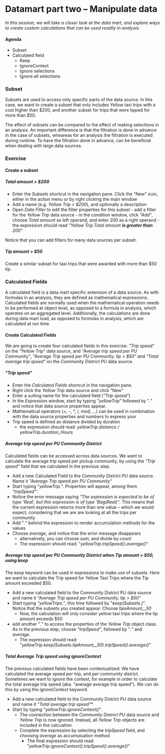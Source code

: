 

# Datamart part two – Manipulate data
_In this session, we will take a closer look at the data mart, and explore ways to create custom calculations that can be used readily in analysis._  

#### Agenda 
- Subset 
- Calculated field
    - Keep
    - IgnoreContext
    - Ignore selections
    - Ignore all selections


### Subset
Subsets are used to access only specific parts of the data source. In this case, we want to create a subset that only includes Yellow taxi trips with a cost higher than $200, and another subset for trips that were tipped for more than $50. 

The effect of subsets can be compared to the effect of making selections in an analysis. An important difference is that the filtration is done in advance in the case of subsets, wheareas for an analysis the filtration is executed during runtime. To have the filtration done in advance, can be beneficial when dealing with large data sources.

### Exercise ###

#### Create a subset ####
##### Total amount > $200 #####
 - Enter the *Subsets* shortcut in the navigation pane. Click the "New" icon, either in the action menu or by right clicking the main window
 - Add a name (e.g. *Yellow Trip > $200*), and optionally a description
 - Open *Data Filter* to edit the filter properties for this subset
		 -  add a filter for the *Yellow Trip* data source
		 - in the condition window, click *"Add"*, choose *Total amount*  as left operand, and enter 200 as a right operand
		 - the expression should read *"Yellow Trip.Total amount **is greater than** 200"*

Notice that you can add filters for many data sources per subset.

##### Tip amount > $50
Create a similar subset for taxi trips that were awarded with more than $50 tip.

### Calculated Fields ###
A calculated field is a data mart specific extension of a data source. As with formulas in an analysis, they are defined as mathematical expressions. Calculated fields are normally used when the mathematical operation needs to be performed at object level, as opposed to a formula in analysis, which operates on an aggregated level. Additionally, the calculations are done during data mart load, as opposed to formulas in analysis, which are calculated at run time.

#### Create Calculated Fields ####
We are going to create four calculated fields in this exercise: *"Trip speed"* on the *"Yellow Trip"* data source,  and *"Average trip speed per PU Community"*,  *"Average Trip speed per PU Community, tip > $50"* and *"Total average trip speed”* on the *Community District PU* data source.
##### "Trip speed" #####
- Enter the *Calculated Fields* shortcut in the navigation pane.
- Right click the *Yellow Trip* data source and click "New"
- Enter a suiting name for the calculated field (*"Trip speed"*)
- In the *Expression* window, start by typing *"yellowTrip"* followed by "*.*" and notice that data source properties appear.
- Mathematical operators (+, -, *, /, mod, …) can be used in combination with the data source properties and numbers to express your 
- Trip speed is defined as distance divided by duration
	- the expression should read: *yellowTrip.distance / yellowTrip.duration_Hours*

##### Average trip speed per PU Community District
Calculated fields can be accessed across data sources. We want to calculate the average trip speed per pickup community, by using the *"Trip speed"* field that we calculated in the previous step.

- Add a new Calculated Field to the *Community District PU* data source. Name it *"Average Trip speed per PU Community"*
- Start typing "*yellowTrip.*". Properties will appear, among them *"tripSpeed"'*. 
- Notice the error message saying *"The expression is expected to be of type 'Real', but this expression is of type 'Bag(Real)"*. This means that the current expression returns more than one value – which we would expect, considering that we are are looking at all the trips per community
- Add "*.*" behind the expression to render accumulation methods for the values
- Choose *average*, and notice that the error message disappears
	- alternatively, you can choose *sum*, and divide by *count*
	- The expression should read: "*yellowTrip.tripSpeed().average()*"


##### Average trip speed per PU Community District when Tip amount > $50, using *keep*
The *keep* keyword can be used in expressions to make use of subsets. Here we want to calculate the Trip speed for Yellow Taxi Trips where the Tip amount exceeded $50.

- Add a new calculated field to the Community District PU data source and name it *"Average Trip speed per PU Community, tip > $50"*
- Start typing *"yellowTrips."*, this time followed by "*keep(Subsets.)*". Notice that the subsets you created appear. Choose *tipsAmount__50*
	- Now, the calculation will only consider yellow taxi trips where the tip amount exceeds $50
- add another "*.*" to access the properties of the *Yellow Trip* object class. As in the previous step, choose *"tripSpeed"*, followed by "*.*" and *average*. 
	- The expression should read: "*yellowTrip.keep(Subsets.tipAmount__50).tripSpeed().average()*"

##### Total Average Trip speed using *ignoreContext* #####
The previous calculated fields have been contextualized: We have calculated the average speed *per* trip, and *per* community district. Sometimes we want to ignore the context, for example in order to calculate the total average trip speed (aka. "average average trip speed"). We can do this by using the *ignoreContext* keyword.

- Add a new calculated field to the Community District PU data source and name it *"Total average trip speed"**
- Start by typing "*yellowTrip.ignoreContext()*". 
	- The connection between the *Community District PU* data source and *Yellow Trip* is now ignored. Instead, all *Yellow Trip* objects are included in the calcuation 
	- Complete the expression by selecting the *tripSpeed* field, and choosing *average* as accumuluation method
		- The final expression should read: "*yellowTrip.ignoreContext().tripSpeed().average()*"


